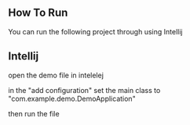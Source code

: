 ## How To Run

You can run the following project through using Intellij

## Intellij

open the demo file in intelelej

in the "add configuration" set the main class to "com.example.demo.DemoApplication"

then run the file
